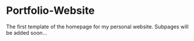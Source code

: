 # Portfolio-Website
The first template of the homepage for my personal website. Subpages will be added soon...
